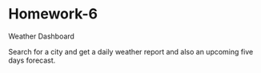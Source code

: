 # Homework-6

Weather Dashboard

Search for a city and get a daily weather report and also an upcoming five days forecast.

